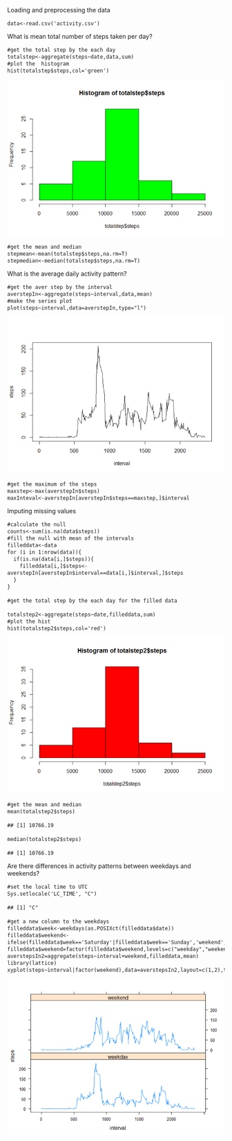 
Loading and preprocessing the data

    data<-read.csv('activity.csv')

What is mean total number of steps taken per day?

    #get the total step by the each day
    totalstep<-aggregate(steps~date,data,sum)
    #plot the  histogram 
    hist(totalstep$steps,col='green')

![](PA1_files/figure-markdown_strict/unnamed-chunk-2-1.png)  

    #get the mean and median
    stepmean<-mean(totalstep$steps,na.rm=T)
    stepmedian<-median(totalstep$steps,na.rm=T)

What is the average daily activity pattern?

    #get the aver step by the interval
    averstepIn<-aggregate(steps~interval,data,mean)
    #make the series plot
    plot(steps~interval,data=averstepIn,type="l")

![](PA1_files/figure-markdown_strict/unnamed-chunk-3-1.png)  

    #get the maximum of the steps
    maxstep<-max(averstepIn$steps)
    maxInteval<-averstepIn[averstepIn$steps==maxstep,]$interval

Imputing missing values

    #calculate the null 
    counts<-sum(is.na(data$steps))
    #fill the null with mean of the intervals
    filleddata<-data
    for (i in 1:nrow(data)){
      if(is.na(data[i,]$steps)){
        filleddata[i,]$steps<-averstepIn[averstepIn$interval==data[i,]$interval,]$steps
      }
    }

    #get the total step by the each day for the filled data

    totalstep2<-aggregate(steps~date,filleddata,sum)
    #plot the hist
    hist(totalstep2$steps,col='red') 

![](PA1_files/figure-markdown_strict/unnamed-chunk-4-1.png)  

    #get the mean and median
    mean(totalstep2$steps) 

    ## [1] 10766.19

    median(totalstep2$steps)

    ## [1] 10766.19

Are there differences in activity patterns between weekdays and
weekends?

    #set the local time to UTC
    Sys.setlocale('LC_TIME', "C")

    ## [1] "C"

    #get a new column to the weekdays
    filleddata$week<-weekdays(as.POSIXct(filleddata$date))
    filleddata$weekend<-ifelse(filleddata$week=='Saturday'|filleddata$week=='Sunday','weekend','weekday')
    filleddata$weekend=factor(filleddata$weekend,levels=c("weekday","weekend"))
    averstepsIn2=aggregate(steps~interval+weekend,filleddata,mean)
    library(lattice)
    xyplot(steps~interval|factor(weekend),data=averstepsIn2,layout=c(1,2),type="l")

![](PA1_files/figure-markdown_strict/unnamed-chunk-5-1.png)
